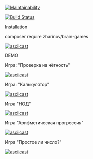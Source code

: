 
[![Maintainability](https://api.codeclimate.com/v1/badges/a99a88d28ad37a79dbf6/maintainability)](https://codeclimate.com/github/codeclimate/codeclimate/maintainability)

[![Build Status](https://travis-ci.org/zharinovkv/php-project-lvl1.svg?branch=master)](https://travis-ci.org/zharinovkv/php-project-lvl1)

Installation

composer require zharinov/brain-games

[![asciicast](https://asciinema.org/a/263070.svg)](https://asciinema.org/a/263070)


DEMO

Игра: "Проверка на чётность"

[![asciicast](https://asciinema.org/a/263071.svg)](https://asciinema.org/a/263071)

Игра: "Калькулятор"

[![asciicast](https://asciinema.org/a/263073.svg)](https://asciinema.org/a/263073)

Игра "НОД"

[![asciicast](https://asciinema.org/a/263074.svg)](https://asciinema.org/a/263074)

Игра "Арифметическая прогрессия"

[![asciicast](https://asciinema.org/a/263076.svg)](https://asciinema.org/a/263076)

Игра "Простое ли число?"

[![asciicast](https://asciinema.org/a/263077.svg)](https://asciinema.org/a/263077)
